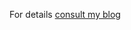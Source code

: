 For details [consult my blog](https://www.pschatzmann.ch/home/2021/02/10/using-arduino-libraries-on-the-pico/)
